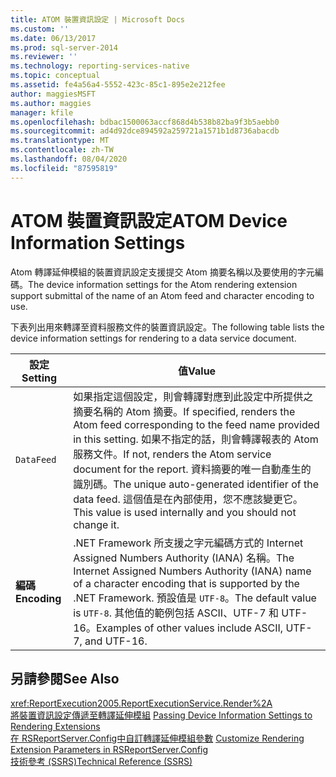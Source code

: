 ```yaml
---
title: ATOM 裝置資訊設定 | Microsoft Docs
ms.custom: ''
ms.date: 06/13/2017
ms.prod: sql-server-2014
ms.reviewer: ''
ms.technology: reporting-services-native
ms.topic: conceptual
ms.assetid: fe4a56a4-5552-423c-85c1-895e2e212fee
author: maggiesMSFT
ms.author: maggies
manager: kfile
ms.openlocfilehash: bdbac1500063accf868d4b538b82ba9f3b5aebb0
ms.sourcegitcommit: ad4d92dce894592a259721a1571b1d8736abacdb
ms.translationtype: MT
ms.contentlocale: zh-TW
ms.lasthandoff: 08/04/2020
ms.locfileid: "87595819"
---
```

# <a name="atom-device-information-settings"></a><span data-ttu-id="41c7b-102">ATOM 裝置資訊設定</span><span class="sxs-lookup"><span data-stu-id="41c7b-102">ATOM Device Information Settings</span></span>
  <span data-ttu-id="41c7b-103">Atom 轉譯延伸模組的裝置資訊設定支援提交 Atom 摘要名稱以及要使用的字元編碼。</span><span class="sxs-lookup"><span data-stu-id="41c7b-103">The device information settings for the Atom rendering extension support submittal of the name of an Atom feed and character encoding to use.</span></span>  
  
 <span data-ttu-id="41c7b-104">下表列出用來轉譯至資料服務文件的裝置資訊設定。</span><span class="sxs-lookup"><span data-stu-id="41c7b-104">The following table lists the device information settings for rendering to a data service document.</span></span>  
  
|<span data-ttu-id="41c7b-105">設定</span><span class="sxs-lookup"><span data-stu-id="41c7b-105">Setting</span></span>|<span data-ttu-id="41c7b-106">值</span><span class="sxs-lookup"><span data-stu-id="41c7b-106">Value</span></span>|  
|-------------|-----------|  
|`DataFeed`|<span data-ttu-id="41c7b-107">如果指定這個設定，則會轉譯對應到此設定中所提供之摘要名稱的 Atom 摘要。</span><span class="sxs-lookup"><span data-stu-id="41c7b-107">If specified, renders the Atom feed corresponding to the feed name provided in this setting.</span></span> <span data-ttu-id="41c7b-108">如果不指定的話，則會轉譯報表的 Atom 服務文件。</span><span class="sxs-lookup"><span data-stu-id="41c7b-108">If not, renders the Atom service document for the report.</span></span> <span data-ttu-id="41c7b-109">資料摘要的唯一自動產生的識別碼。</span><span class="sxs-lookup"><span data-stu-id="41c7b-109">The unique auto-generated identifier of the data feed.</span></span> <span data-ttu-id="41c7b-110">這個值是在內部使用，您不應該變更它。</span><span class="sxs-lookup"><span data-stu-id="41c7b-110">This  value is used internally and you should not change it.</span></span>|  
|<span data-ttu-id="41c7b-111">**編碼**</span><span class="sxs-lookup"><span data-stu-id="41c7b-111">**Encoding**</span></span>|<span data-ttu-id="41c7b-112">.NET Framework 所支援之字元編碼方式的 Internet Assigned Numbers Authority (IANA) 名稱。</span><span class="sxs-lookup"><span data-stu-id="41c7b-112">The Internet Assigned Numbers Authority (IANA) name of a character encoding that is supported by the .NET Framework.</span></span> <span data-ttu-id="41c7b-113">預設值是 `UTF-8`。</span><span class="sxs-lookup"><span data-stu-id="41c7b-113">The default value is `UTF-8`.</span></span> <span data-ttu-id="41c7b-114">其他值的範例包括 ASCII、UTF-7 和 UTF-16。</span><span class="sxs-lookup"><span data-stu-id="41c7b-114">Examples of other values include ASCII, UTF-7, and UTF-16.</span></span>|  
  
## <a name="see-also"></a><span data-ttu-id="41c7b-115">另請參閱</span><span class="sxs-lookup"><span data-stu-id="41c7b-115">See Also</span></span>  
 <xref:ReportExecution2005.ReportExecutionService.Render%2A>   
 <span data-ttu-id="41c7b-116">[將裝置資訊設定傳遞至轉譯延伸模組](report-server-web-service/net-framework/passing-device-information-settings-to-rendering-extensions.md) </span><span class="sxs-lookup"><span data-stu-id="41c7b-116">[Passing Device Information Settings to Rendering Extensions](report-server-web-service/net-framework/passing-device-information-settings-to-rendering-extensions.md) </span></span>  
 <span data-ttu-id="41c7b-117">[在 RSReportServer.Config中自訂轉譯延伸模組參數](customize-rendering-extension-parameters-in-rsreportserver-config.md) </span><span class="sxs-lookup"><span data-stu-id="41c7b-117">[Customize Rendering Extension Parameters in RSReportServer.Config](customize-rendering-extension-parameters-in-rsreportserver-config.md) </span></span>  
 [<span data-ttu-id="41c7b-118">技術參考 &#40;SSRS&#41;</span><span class="sxs-lookup"><span data-stu-id="41c7b-118">Technical Reference &#40;SSRS&#41;</span></span>](../../2014/reporting-services/technical-reference-ssrs.md)  
  
  
